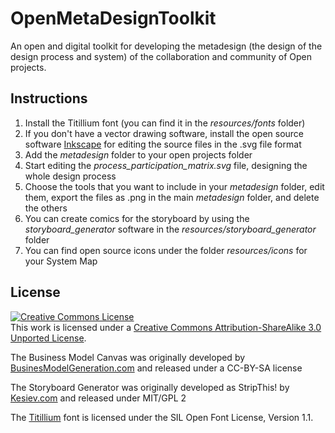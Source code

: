OpenMetaDesignToolkit
=====================

An open and digital toolkit for developing the metadesign (the design of the design process and system) of the collaboration and community of Open projects.

Instructions
------------

1. Install the Titillium font (you can find it in the *resources/fonts* folder)
2. If you don't have a vector drawing software, install the open source software [Inkscape](http://www.inkscape.org) for editing the source files in the .svg file format
3. Add the *metadesign* folder to your open projects folder
4. Start editing the *process_participation_matrix.svg* file, designing the whole design process
5. Choose the tools that you want to include in your *metadesign* folder, edit them, export the files as .png in the main *metadesign* folder, and delete the others
6. You can create comics for the storyboard by using the *storyboard_generator* software in the *resources/storyboard_generator* folder
7. You can find open source icons under the folder *resources/icons* for your System Map


License
--------
<a rel="license" href="http://creativecommons.org/licenses/by-sa/3.0/"><img alt="Creative Commons License" style="border-width:0" src="http://i.creativecommons.org/l/by-sa/3.0/88x31.png" /></a><br />This work is licensed under a <a rel="license" href="http://creativecommons.org/licenses/by-sa/3.0/">Creative Commons Attribution-ShareAlike 3.0 Unported License</a>.

The Business Model Canvas was originally developed by [BusinesModelGeneration.com](http://www.businessmodelgeneration.com) and released under a CC-BY-SA license

The Storyboard Generator was originally developed as StripThis! by [Kesiev.com](http://www.kesiev.com/stripthis/) and released under MIT/GPL 2

The [Titillium](http://www.fontsquirrel.com/fonts/TitilliumText) font is licensed under the SIL Open Font License, Version 1.1.
 
